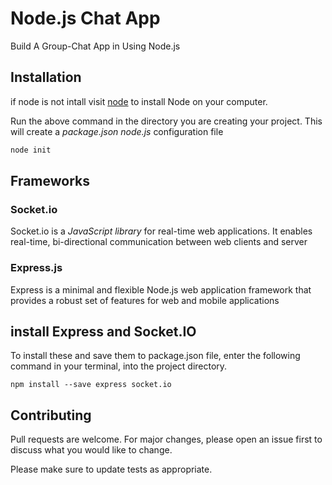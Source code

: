# Node.js Chat App

Build A Group-Chat App in Using Node.js

## Installation

if node is not intall visit [node](https://nodejs.org/en/download
) to install Node on your computer.

Run the above command in the directory you are creating your project. This will create a *package.json node.js* configuration file

```bash
node init
```

## Frameworks 

### Socket.io
Socket.io is a *JavaScript library* for real-time web applications. It enables real-time, bi-directional communication between web clients and server

### Express.js
Express is a minimal and flexible Node.js web application framework that provides a robust set of features for web and mobile applications

## install Express and Socket.IO

To install these and save them to package.json file, enter the following command in your terminal, into the project directory.

```dash
npm install --save express socket.io
```

## Contributing
Pull requests are welcome. For major changes, please open an issue first to discuss what you would like to change.

Please make sure to update tests as appropriate.

